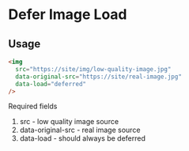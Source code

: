 # Defer Image Load

## Usage

```html
<img
  src="https://site/img/low-quality-image.jpg"
  data-original-src="https://site/real-image.jpg"
  data-load="deferred"
/>
```

Required fields

1. src - low quality image source
2. data-original-src - real image source
3. data-load - should always be deferred
